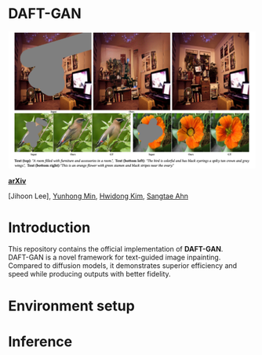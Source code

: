 # DAFT-GAN
![teaser](./assets/teaser.png)

[**arXiv**](https://arxiv.org/abs/2408.04962)

[Jihoon Lee], [Yunhong Min](https://myh4832.github.io/), [Hwidong Kim](https://hdkim01.github.io/), [Sangtae Ahn](https://knu-brainai.github.io/)

# Introduction
This repository contains the official implementation of **DAFT-GAN**. <br> 
DAFT-GAN is a novel framework for text-guided image inpainting. Compared to diffusion models, it demonstrates superior efficiency and speed while producing outputs with better fidelity.

# Environment setup

# Inference
